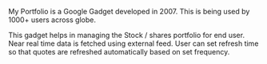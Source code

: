 My Portfolio is a Google Gadget developed in 2007. This is being used by 1000+ users across globe.

This gadget helps in managing the Stock / shares portfolio for end user. Near real time data is fetched using external feed. User can set refresh time so that quotes are refreshed automatically based on set frequency.